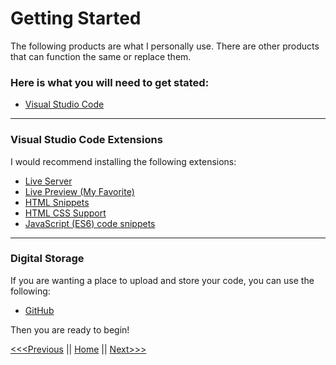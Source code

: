 # Getting Started

The following products are what I personally use. There are other products that can function the same or replace them.


### Here is what you will need to get stated:
* [Visual Studio Code](https://code.visualstudio.com/)
      
---
### Visual Studio Code Extensions
I would recommend installing the following extensions:
* [Live Server](https://marketplace.visualstudio.com/items?itemName=ritwickdey.LiveServer)
* [Live Preview (My Favorite)](https://marketplace.visualstudio.com/items?itemName=tht13.html-preview-vscode)
* [HTML Snippets](https://marketplace.visualstudio.com/items?itemName=abusaidm.html-snippets)
* [HTML CSS Support](https://marketplace.visualstudio.com/items?itemName=ecmel.vscode-html-css)
* [JavaScript (ES6) code snippets](https://marketplace.visualstudio.com/items?itemName=xabikos.JavaScriptSnippets)

---
### Digital Storage
If you are wanting a place to upload and store your code, you can use the following:
* [GitHub](https://github.com/)


Then you are ready to begin!
      
[<<<Previous](README.md) || [Home](README.md) || [Next>>>](createFolder.md)
